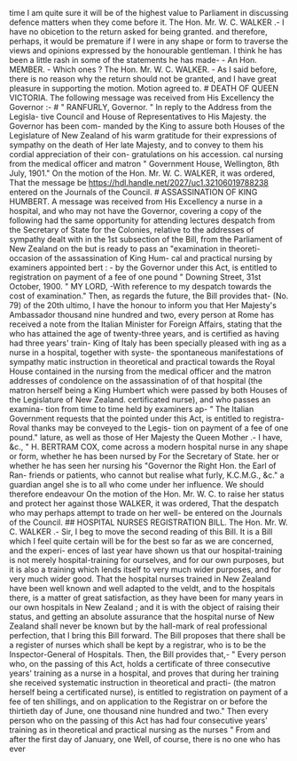 time I am quite sure it will be of the highest value to Parliament in discussing defence matters when they come before it. The Hon. Mr. W. C. WALKER .- I have no obicetion to the return asked for being granted. and therefore, perhaps, it would be premature if I were in any shape or form to traverse the views and opinions expressed by the honourable gentleman. I think he has been a little rash in some of the statements he has made- - An Hon. MEMBER. - Which ones ? The Hon. Mr. W. C. WALKER. - As I said before, there is no reason why the return should not be granted, and I have great pleasure in supporting the motion. Motion agreed to. # DEATH OF QUEEN VICTORIA. The following message was received from His Excellency the Governor :- # " RANFURLY, Governor. " In reply to the Address from the Legisla- tive Council and House of Representatives to His Majesty. the Governor has been com- manded by the King to assure both Houses of the Legislature of New Zealand of his warm gratitude for their expressions of sympathy on the death of Her late Majesty, and to convey to them his cordial appreciation of their con- gratulations on his accession. cal nursing from the medical officer and matron " Government House, Wellington, 8th July, 1901." On the motion of the Hon. Mr. W. C. WALKER, it was ordered, That the message be https://hdl.handle.net/2027/uc1.32106019788238 entered on the Journals of the Council. # ASSASSINATION OF KING HUMBERT. A message was received from His Excellency a nurse in a hospital, and who may not have the Governor, covering a copy of the following had the same opportunity for attending lectures despatch from the Secretary of State for the Colonies, relative to the addresses of sympathy dealt with in the 1st subsection of the Bill, from the Parliament of New Zealand on the but is ready to pass an "examination in theoreti- occasion of the assassination of King Hum- cal and practical nursing by examiners appointed bert : - by the Governor under this Act, is entitled to registration on payment of a fee of one pound " Downing Street, 31st October, 1900. " MY LORD, -With reference to my despatch towards the cost of examination." Then, as regards the future, the Bill provides that- (No. 79) of the 20th ultimo, I have the honour to inform you that Her Majesty's Ambassador thousand nine hundred and two, every person at Rome has received a note from the Italian Minister for Foreign Affairs, stating that the who has attained the age of twenty-three years, and is certified as having had three years' train- King of Italy has been specially pleased with ing as a nurse in a hospital, together with syste- the spontaneous manifestations of sympathy matic instruction in theoretical and practical towards the Royal House contained in the nursing from the medical officer and the matron addresses of condolence on the assassination of of that hospital (the matron herself being a King Humbert which were passed by both Houses of the Legislature of New Zealand. certificated nurse), and who passes an examina- tion from time to time held by examiners ap- " The Italian Government requests that the pointed under this Act, is entitled to registra- Roval thanks may be conveyed to the Legis- tion on payment of a fee of one pound." lature, as well as those of Her Majesty the Queen Mother .- I have, &c., " H. BERTRAM COX, come across a modern hospital nurse in any shape or form, whether he has been nursed by For the Secretary of State. her or whether he has seen her nursing his "Governor the Right Hon. the Earl of Ran- friends or patients, who cannot but realise what furly, K.C.M.G., &c." a guardian angel she is to all who come under her influence. We should therefore endeavour On the motion of the Hon. Mr. W. C. to raise her status and protect her against those WALKER, it was ordered, That the despatch who may perhaps attempt to trade on her well- be entered on the Journals of the Council. ## HOSPITAL NURSES REGISTRATION BILL. The Hon. Mr. W. C. WALKER .- Sir, I beg to move the second reading of this Bill. It is a Bill which I feel quite certain will be for the best so far as we are concerned, and the experi- ences of last year have shown us that our hospital-training is not merely hospital-training for ourselves, and for our own purposes, but it is also a training which lends itself to very much wider purposes, and for very much wider good. That the hospital nurses trained in New Zealand have been well known and well adapted to the veldt, and to the hospitals there, is a matter of great satisfaction, as they have been for many years in our own hospitals in New Zealand ; and it is with the object of raising their status, and getting an absolute assurance that the hospital nurse of New Zealand shall never be known but by the hall-mark of real professional perfection, that I bring this Bill forward. The Bill proposes that there shall be a register of nurses which shall be kept by a registrar, who is to be the Inspector-General of Hospitals. Then, the Bill provides that,- " Every person who, on the passing of this Act, holds a certificate of three consecutive years' training as a nurse in a hospital, and proves that during her training she received systematic instruction in theoretical and practi- (the matron herself being a certificated nurse), is entitled to registration on payment of a fee of ten shillings, and on application to the Registrar on or before the thirtieth day of June, one thousand nine hundred and two." Then every person who on the passing of this Act has had four consecutive years' training as in theoretical and practical nursing as the nurses " From and after the first day of January, one Well, of course, there is no one who has ever 